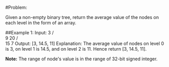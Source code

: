 #Problem:

Given a non-empty binary tree, return the average value of the nodes on each level in the form of an array.

##Example 1:
	Input:
	    3
	   / \
	  9  20
	    /  \
	   15   7
	Output: [3, 14.5, 11]
	Explanation:
	The average value of nodes on level 0 is 3,  on level 1 is 14.5, and on level 2 is 11. Hence return [3, 14.5, 11].

**Note:**
The range of node's value is in the range of 32-bit signed integer.
